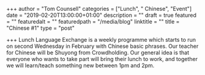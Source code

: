 +++
author = "Tom Counsell"
categories = ["Lunch", " Chinese", "Event"]
date = "2019-02-20T13:00:00+01:00"
description = ""
draft = true
featured = ""
featuredalt = ""
featuredpath = "/media/blog"
linktitle = ""
title = "Chinese #1"
type = "post"

+++
Lunch Language Exchange is a weekly programme which starts to run on second Wednesday in February with Chinese basic phrases. Our teacher for Chinese will be Shuyong from Crowdholding. Our general idea is that everyone who wants to take part will bring their lunch to work, and together we will learn/teach something new between 1pm and 2pm.